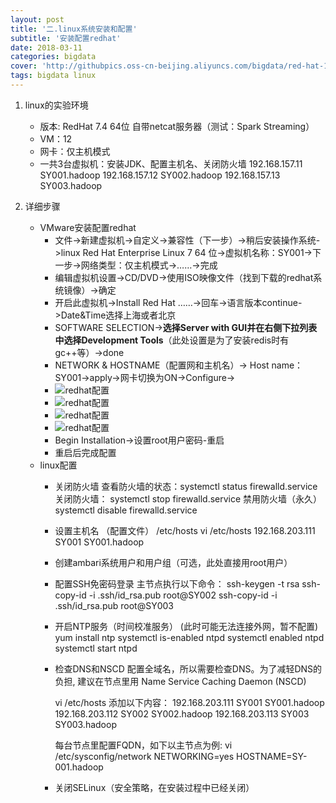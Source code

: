 ```yaml
---
layout: post
title: '二.linux系统安装和配置'
subtitle: '安装配置redhat'
date: 2018-03-11
categories: bigdata
cover: 'http://githubpics.oss-cn-beijing.aliyuncs.com/bigdata/red-hat-1.jpg'
tags: bigdata linux 
---
```


 1. linux的实验环境
    * 版本: RedHat 7.4  64位 自带netcat服务器（测试：Spark Streaming）
    * VM：12
    * 网卡：仅主机模式
    * 一共3台虚拟机：安装JDK、配置主机名、关闭防火墙
        192.168.157.11 SY001.hadoop
	    192.168.157.12 SY002.hadoop
	    192.168.157.13 SY003.hadoop
	    
    
 2. 详细步骤
    * VMware安装配置redhat
        * 文件->新建虚拟机->自定义->兼容性（下一步）->稍后安装操作系统->linux Red Hat Enterprise Linux 7 64 位->虚拟机名称：SY001->下一步->网络类型：仅主机模式->……->完成
        * 编辑虚拟机设置->CD/DVD->使用ISO映像文件（找到下载的redhat系统镜像）->确定
        * 开启此虚拟机->Install Red Hat ……->回车->语言版本continue->Date&Time选择上海或者北京
        * SOFTWARE SELECTION->**选择Server with GUI并在右侧下拉列表中选择Development Tools**（此处设置是为了安装redis时有gc++等）->done
        * NETWORK & HOSTNAME（配置网和主机名）-> Host name：SY001->apply->网卡切换为ON->Configure->
        * ![redhat配置][2]
        * ![redhat配置][3]
        * ![redhat配置][4]
        * ![redhat配置][1]
        * Begin Installation->设置root用户密码-重启
        * 重启后完成配置
    * linux配置
        * 关闭防火墙
            查看防火墙的状态：systemctl status firewalld.service
		    关闭防火墙：      systemctl stop firewalld.service
		    禁用防火墙（永久）systemctl disable firewalld.service
        * 设置主机名 （配置文件） /etc/hosts
            vi /etc/hosts
            192.168.203.111 SY001 SY001.hadoop

        * 创建ambari系统用户和用户组（可选，此处直接用root用户）
            
        * 配置SSH免密码登录
            主节点执行以下命令：
                ssh-keygen -t rsa
                ssh-copy-id -i .ssh/id_rsa.pub root@SY002
                ssh-copy-id -i .ssh/id_rsa.pub root@SY003
            
        * 开启NTP服务（时间校准服务）
            (此时可能无法连接外网，暂不配置)
            yum install ntp
            systemctl is-enabled ntpd
            systemctl enabled ntpd
            systemctl start ntpd
        * 检查DNS和NSCD
            配置全域名，所以需要检查DNS。为了减轻DNS的负担, 建议在节点里用 Name Service Caching Daemon (NSCD)
            
            vi /etc/hosts
                添加以下内容：
                192.168.203.111 SY001 SY001.hadoop
                192.168.203.112 SY002 SY002.hadoop
                192.168.203.113 SY003 SY003.hadoop
                
            每台节点里配置FQDN，如下以主节点为例:
            vi /etc/sysconfig/network
                NETWORKING=yes
                HOSTNAME=SY-001.hadoop


        * 关闭SELinux（安全策略，在安装过程中已经关闭）


  [1]: http://githubpics.oss-cn-beijing.aliyuncs.com/bigdata/redhat02.jpg
  [2]: http://githubpics.oss-cn-beijing.aliyuncs.com/bigdata/redhat03.jpg
  [3]: http://githubpics.oss-cn-beijing.aliyuncs.com/bigdata/redhat04.jpg
  [4]: http://githubpics.oss-cn-beijing.aliyuncs.com/bigdata/redhat05.jpg